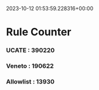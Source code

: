 2023-10-12 01:53:59.228316+00:00
# Rule Counter 
 ### UCATE : 390220

 ### Veneto : 190622

 ### Allowlist : 13930